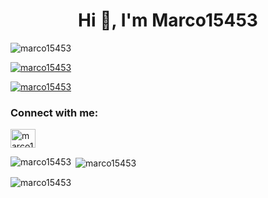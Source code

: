 <h1 align="center">Hi 👋, I'm Marco15453</h1>
<p align="left"> <img src="https://komarev.com/ghpvc/?username=marco15453&label=Profile%20views&color=0e75b6&style=flat" alt="marco15453" /> </p>

<p align="left"> <a href="https://github.com/ryo-ma/github-profile-trophy"><img src="https://github-profile-trophy.vercel.app/?username=marco15453" alt="marco15453" /></a> </p>

<p align="left"> <a href="https://twitter.com/marco15453" target="blank"><img src="https://img.shields.io/twitter/follow/marco15453?logo=twitter&style=for-the-badge" alt="marco15453" /></a> </p>

<h3 align="left">Connect with me:</h3>
<p align="left">
<a href="https://twitter.com/marco15453" target="blank"><img align="center" src="https://raw.githubusercontent.com/rahuldkjain/github-profile-readme-generator/master/src/images/icons/Social/twitter.svg" alt="marco15453" height="30" width="40" /></a>
</p>

<p><img align="left" src="https://github-readme-stats.vercel.app/api/top-langs?username=marco15453&show_icons=true&theme=tokyonight&locale=en&layout=compact" alt="marco15453" /></p>

<p>&nbsp;<img align="center" src="https://github-readme-stats.vercel.app/api?username=marco15453&show_icons=true&theme=tokyonight&locale=en" alt="marco15453" /></p>

<p><img align="center" src="https://github-readme-streak-stats.herokuapp.com/?user=marco15453&theme=dark" alt="marco15453" /></p>
